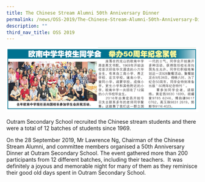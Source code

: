 ```yaml
---
title: The Chinese Stream Alumni 50th Anniversary Dinner
permalink: /news/OSS-2019/The-Chinese-Stream-Alumni-50th-Anniversary-Dinner/
description: ""
third_nav_title: OSS 2019
---
```

![](/images/News%20and%20Announcements/2019/The%20Chinese%20Alumni%2050th%20Dinner/C1.png)

Outram Secondary School recruited the Chinese stream students and there were a total of 12 batches of students since 1969.

On the 28 September 2019, Mr Lawrence Ng, Chairman of the Chinese Stream Alumni, and committee members organised a 50th Anniversary Dinner at Outram Secondary School. The event gathered more than 200 participants from 12 different batches, including their teachers.  It was definitely a joyous and memorable night for many of them as they reminisce their good old days spent in Outram Secondary School.